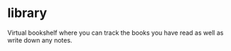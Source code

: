# library
Virtual bookshelf where you can track the books you have read as well as write down any notes. 